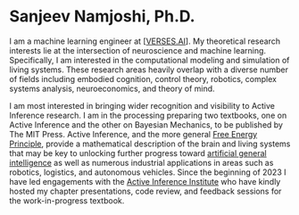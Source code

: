 <h1>Sanjeev Namjoshi, Ph.D.</h1>

I am a machine learning engineer at [[VERSES.AI](https://www.verses.ai/)]. My theoretical research interests lie at the intersection of neuroscience and machine learning. Specifically, I am interested in the computational modeling and simulation of living systems. These research areas heavily overlap with a diverse number of fields including embodied cognition, control theory, robotics, complex systems analysis, neuroeconomics, and theory of mind.

I am most interested in bringing wider recognition and visibility to Active Inference research. I am in the processing preparing two textbooks, one on Active Inference and the other on Bayesian Mechanics, to be published by The MIT Press. Active Inference, and the more general [Free Energy Principle](https://en.wikipedia.org/wiki/Free_energy_principle), provide a mathematical description of the brain and living systems that may be key to unlocking further progress toward [artificial general intelligence](https://en.wikipedia.org/wiki/Artificial_general_intelligence) as well as numerous industrial applications in areas such as robotics, logistics, and autonomous vehicles. Since the beginning of 2023 I have led engagements with the [Active Inference Institute](https://www.activeinference.org/) who have kindly hosted my chapter presentations, code review, and feedback sessions for the work-in-progress textbook.